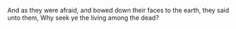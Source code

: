 And as they were afraid, and bowed down their faces to the earth, they said unto them, Why seek ye the living among the dead?
